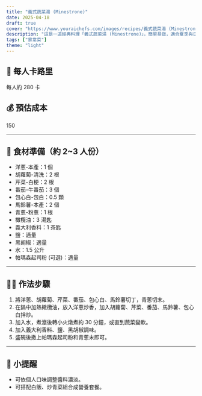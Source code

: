 ```yaml
---
title: "義式蔬菜湯 (Minestrone)"
date: 2025-04-18
draft: true
cover: "https://www.youraichefs.com/images/recipes/義式蔬菜湯 (Minestrone).jpg"
description: "這是一道經典料理「義式蔬菜湯 (Minestrone)」，簡單易做，適合夏季與日常餐桌享用。"
tags: ["家常菜"]
theme: "light"
---
```


## 🥄 每人卡路里  
每人約 280 卡

## 💰 預估成本  
150

---

## 🧾 食材準備（約 2~3 人份）

- 洋蔥-本產：1 個
- 胡蘿蔔-清洗：2 根
- 芹菜-白梗：2 根
- 番茄-牛番茄：3 個
- 包心白-包白：0.5 顆
- 馬鈴薯-本產：2 個
- 青蔥-粉蔥：1 根
- 橄欖油：3 湯匙
- 義大利香料：1 茶匙
- 鹽：適量 
- 黑胡椒：適量 
- 水：1.5 公升
- 帕瑪森起司粉 (可選)：適量 

---

## 👩‍🍳 作法步驟

1. 將洋蔥、胡蘿蔔、芹菜、番茄、包心白、馬鈴薯切丁，青蔥切末。
2. 在鍋中加熱橄欖油，放入洋蔥炒香，加入胡蘿蔔、芹菜、番茄、馬鈴薯、包心白拌炒。
3. 加入水，煮滾後轉小火燉煮約 30 分鐘，或直到蔬菜變軟。
4. 加入義大利香料、鹽、黑胡椒調味。
5. 盛碗後撒上帕瑪森起司粉和青蔥末即可。

---

## 📝 小提醒

- 可依個人口味調整醬料濃淡。
- 可搭配白飯、炒青菜組合成營養套餐。
